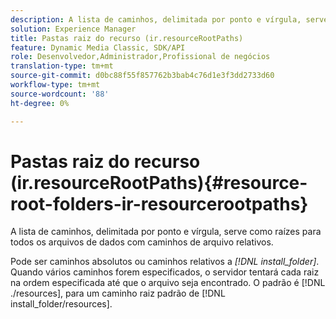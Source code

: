 ```yaml
---
description: A lista de caminhos, delimitada por ponto e vírgula, serve como raízes para todos os arquivos de dados com caminhos de arquivo relativos.
solution: Experience Manager
title: Pastas raiz do recurso (ir.resourceRootPaths)
feature: Dynamic Media Classic, SDK/API
role: Desenvolvedor,Administrador,Profissional de negócios
translation-type: tm+mt
source-git-commit: d0bc88f55f857762b3bab4c76d1e3f3dd2733d60
workflow-type: tm+mt
source-wordcount: '88'
ht-degree: 0%

---
```



# Pastas raiz do recurso (ir.resourceRootPaths){#resource-root-folders-ir-resourcerootpaths}

A lista de caminhos, delimitada por ponto e vírgula, serve como raízes para todos os arquivos de dados com caminhos de arquivo relativos.

Pode ser caminhos absolutos ou caminhos relativos a *[!DNL install_folder]*. Quando vários caminhos forem especificados, o servidor tentará cada raiz na ordem especificada até que o arquivo seja encontrado. O padrão é [!DNL ./resources], para um caminho raiz padrão de [!DNL install_folder/resources].
